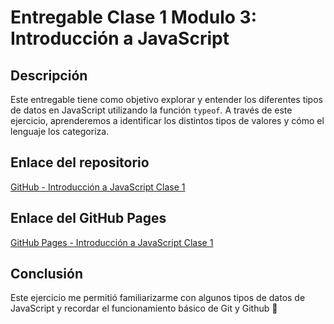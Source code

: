 # Entregable Clase 1 Modulo 3: Introducción a JavaScript

## Descripción

Este entregable tiene como objetivo explorar y entender los diferentes tipos de datos en JavaScript utilizando la función `typeof`. A través de este ejercicio, aprenderemos a identificar los distintos tipos de valores y cómo el lenguaje los categoriza.


## Enlace del repositorio
[GitHub - Introducción a JavaScript Clase 1](https://github.com/AilynMza/Introduccion-a-JavaScript-Clase1-M3)

## Enlace del GitHub Pages
[GitHub Pages - Introducción a JavaScript Clase 1](https://ailynmza.github.io/Introduccion-a-JavaScript-Clase1-M3/)

## Conclusión

Este ejercicio me permitió familiarizarme con algunos tipos de datos de JavaScript y recordar el funcionamiento básico de Git y Github 🚀

